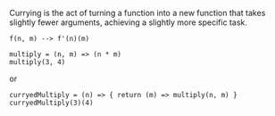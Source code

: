Currying is the act of turning a function into a new function that takes slightly fewer arguments, achieving a slightly more specific task.


```
f(n, m) --> f'(n)(m)
```

```
multiply = (n, m) => (n * m)
multiply(3, 4)
```

or

```
curryedMultiply = (n) => { return (m) => multiply(n, m) }
curryedMultiply(3)(4)
```
